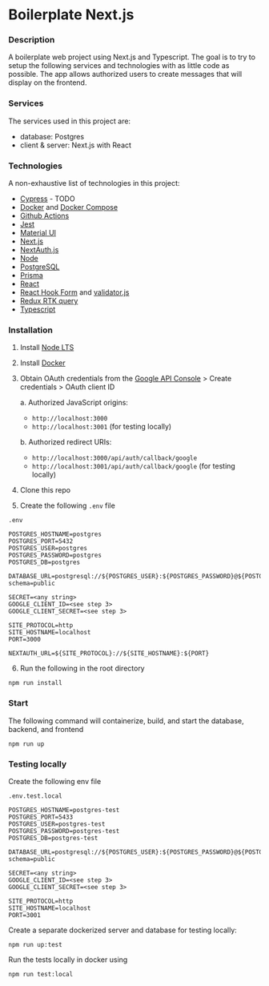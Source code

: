 # Boilerplate Next.js

### Description
A boilerplate web project using Next.js and Typescript. The goal is to try to setup the following services and technologies with as little code as possible. The app allows authorized users to create messages that will display on the frontend.

### Services
The services used in this project are:
- database: Postgres
- client & server: Next.js with React

### Technologies
A non-exhaustive list of technologies in this project:
- [Cypress](https://www.cypress.io/) - TODO
- [Docker](https://www.docker.com/) and [Docker Compose](https://docs.docker.com/compose/)
- [Github Actions](https://github.com/features/actions)
- [Jest](https://jestjs.io/)
- [Material UI](https://mui.com/)
- [Next.js](https://nextjs.org/)
- [NextAuth.js](https://next-auth.js.org/)
- [Node](https://nodejs.org/en/)
- [PostgreSQL](https://www.postgresql.org/)
- [Prisma](https://www.prisma.io/)
- [React](https://reactjs.org/)
- [React Hook Form](https://react-hook-form.com/) and [validator.js](https://github.com/validatorjs/validator.js)
- [Redux RTK query](https://redux-toolkit.js.org/rtk-query/overview)
- [Typescript](https://www.typescriptlang.org/)

### Installation
1. Install [Node LTS](https://nodejs.org/en/)
2. Install [Docker](https://www.docker.com/)
3. Obtain OAuth credentials from the [Google API Console](https://console.developers.google.com/) > Create credentials > OAuth client ID 
   
   a. Authorized JavaScript origins:  
     - `http://localhost:3000`
     - `http://localhost:3001` (for testing locally)
  
   b. Authorized redirect URIs:
     - `http://localhost:3000/api/auth/callback/google`
     - `http://localhost:3001/api/auth/callback/google` (for testing locally)

4. Clone this repo
5. Create the following `.env` file

`.env`
```
POSTGRES_HOSTNAME=postgres
POSTGRES_PORT=5432
POSTGRES_USER=postgres
POSTGRES_PASSWORD=postgres
POSTGRES_DB=postgres

DATABASE_URL=postgresql://${POSTGRES_USER}:${POSTGRES_PASSWORD}@${POSTGRES_HOSTNAME}:${POSTGRES_PORT}/${POSTGRES_DB}?schema=public

SECRET=<any string>
GOOGLE_CLIENT_ID=<see step 3>
GOOGLE_CLIENT_SECRET=<see step 3>

SITE_PROTOCOL=http
SITE_HOSTNAME=localhost
PORT=3000

NEXTAUTH_URL=${SITE_PROTOCOL}://${SITE_HOSTNAME}:${PORT}
```
6. Run the following in the root directory
```
npm run install
```

### Start
The following command will containerize, build, and start the database, backend, and frontend
```
npm run up
```

### Testing locally
Create the following env file

`.env.test.local`
```
POSTGRES_HOSTNAME=postgres-test
POSTGRES_PORT=5433
POSTGRES_USER=postgres-test
POSTGRES_PASSWORD=postgres-test
POSTGRES_DB=postgres-test

DATABASE_URL=postgresql://${POSTGRES_USER}:${POSTGRES_PASSWORD}@${POSTGRES_HOSTNAME}:${POSTGRES_PORT}/${POSTGRES_DB}?schema=public

SECRET=<any string>
GOOGLE_CLIENT_ID=<see step 3>
GOOGLE_CLIENT_SECRET=<see step 3>

SITE_PROTOCOL=http
SITE_HOSTNAME=localhost
PORT=3001
```
Create a separate dockerized server and database for testing locally:
```
npm run up:test
```
Run the tests locally in docker using
```
npm run test:local
```